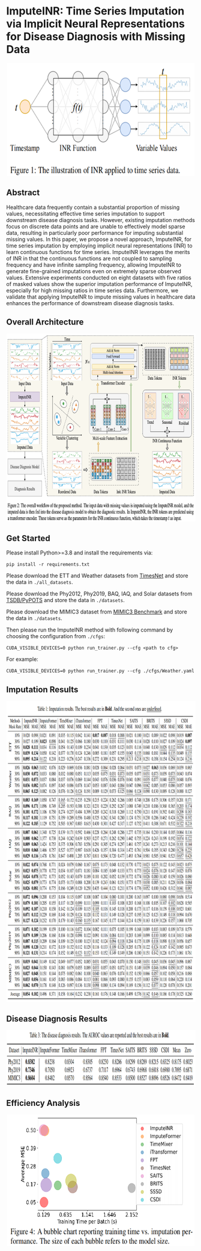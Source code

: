 # ImputeINR: Time Series Imputation via Implicit Neural Representations for Disease Diagnosis with Missing Data

<p align="center">
<img src=plot/INR_for_TS.png width="500" height="300"/>
</p>

## Abstract
Healthcare data frequently contain a substantial proportion of missing values, necessitating effective time series imputation to support downstream disease diagnosis tasks. However, existing imputation methods focus on discrete data points and are unable to effectively model sparse data, resulting in particularly poor performance for imputing substantial missing values. In this paper, we propose a novel approach, ImputeINR, for time series imputation by employing implicit neural representations (INR) to learn continuous functions for time series. ImputeINR leverages the merits of INR in that the continuous functions are not coupled to sampling frequency and have infinite sampling frequency, allowing ImputeINR to generate fine-grained imputations even on extremely sparse observed values. Extensive experiments conducted on eight datasets with five ratios of masked values show the superior imputation performance of ImputeINR, especially for high missing ratios in time series data. Furthermore, we validate that applying ImputeINR to impute missing values in healthcare data enhances the performance of downstream disease diagnosis tasks.

## Overall Architecture
<p align="center">
<img src=plot/architecture.png width="1100" height="500"/>
</p>


## Get Started
Please install Python>=3.8 and install the requirements via:
```
pip install -r requirements.txt
```

Please download the ETT and Weather datasets from [TimesNet](https://github.com/thuml/Time-Series-Library) and store the data in `./all_datasets`.

Please download the Phy2012, Phy2019, BAQ, IAQ, and Solar datasets from [TSDB/PyPOTS](https://github.com/WenjieDu/TSDB) and store the data in `./datasets`.

Please download the MIMIC3 dataset from [MIMIC3 Benchmark](https://github.com/YerevaNN/mimic3-benchmarks/tree/master) and store the data in `./datasets`.

Then please run the ImputeINR method with following command by choosing the configuration from `./cfgs`:
```
CUDA_VISIBLE_DEVICES=0 python run_trainer.py --cfg <path to cfg>
```

For example:
```
CUDA_VISIBLE_DEVICES=0 python run_trainer.py --cfg ./cfgs/Weather.yaml
```


## Imputation Results
<p align="center">
<img src=plot/main_results.png width="1100" height="800"/>
</p>

## Disease Diagnosis Results
<p align="center">
<img src=plot/disease_diagnosis.png width="1000" height="150"/>
</p>

## Efficiency Analysis
<p align="center">
<img src=plot/efficiency_analysis.png width="500" height="350"/>
</p>

